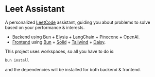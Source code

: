 # Leet Assistant

A personalized [LeetCode](https://leetcode.com/) assistant, guiding you about problems to solve based on your performance & interests.

- [Backend](./backend/) using [Bun](https://bun.sh/) + [Elysia](https://elysiajs.com/) + [LangChain](https://www.langchain.com/) + [Pinecone](https://www.pinecone.io/) + [OpenAI](https://chat.openai.com/).
- [Frontend](./frontend/) using [Bun](https://bun.sh/) + [Solid](https://www.solidjs.com/) + [Tailwind](https://tailwindcss.com) + [Daisy](https://daisyui.com/).

This project uses workspaces, so all you have to do is:

```sh
bun install
```

and the dependencies will be installed for both backend & frontend.

